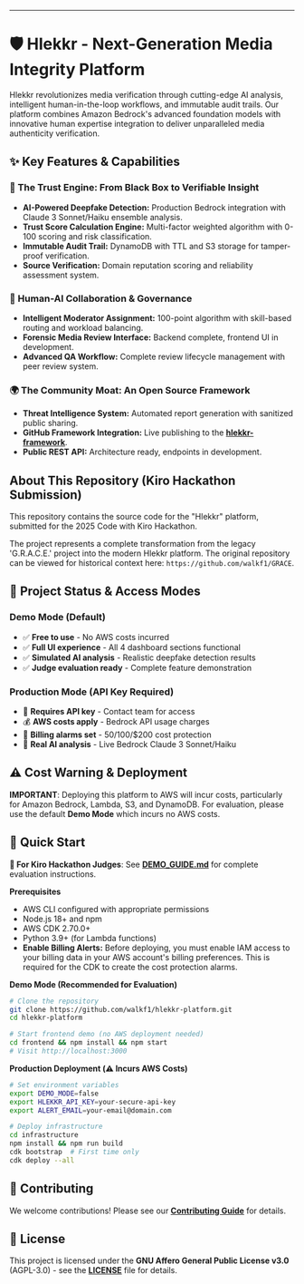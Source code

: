 
-----

# 🛡️ Hlekkr - Next-Generation Media Integrity Platform


Hlekkr revolutionizes media verification through cutting-edge AI analysis, intelligent human-in-the-loop workflows, and immutable audit trails. Our platform combines Amazon Bedrock's advanced foundation models with innovative human expertise integration to deliver unparalleled media authenticity verification.

## ✨ Key Features & Capabilities

### 🤖 The Trust Engine: From Black Box to Verifiable Insight

  * **AI-Powered Deepfake Detection:** Production Bedrock integration with Claude 3 Sonnet/Haiku ensemble analysis.
  * **Trust Score Calculation Engine:** Multi-factor weighted algorithm with 0-100 scoring and risk classification.
  * **Immutable Audit Trail:** DynamoDB with TTL and S3 storage for tamper-proof verification.
  * **Source Verification:** Domain reputation scoring and reliability assessment system.

### 🤝 Human-AI Collaboration & Governance

  * **Intelligent Moderator Assignment:** 100-point algorithm with skill-based routing and workload balancing.
  * **Forensic Media Review Interface:** Backend complete, frontend UI in development.
  * **Advanced QA Workflow:** Complete review lifecycle management with peer review system.

### 🌍 The Community Moat: An Open Source Framework

  * **Threat Intelligence System:** Automated report generation with sanitized public sharing.
  * **GitHub Framework Integration:** Live publishing to the **[hlekkr-framework](https://github.com/walkf1/hlekkr-framework)**.
  * **Public REST API:** Architecture ready, endpoints in development.

## About This Repository (Kiro Hackathon Submission)

This repository contains the source code for the "Hlekkr" platform, submitted for the 2025 Code with Kiro Hackathon.

The project represents a complete transformation from the legacy 'G.R.A.C.E.' project into the modern Hlekkr platform. The original repository can be viewed for historical context here: `https://github.com/walkf1/GRACE`.

## 🎯 Project Status & Access Modes

### **Demo Mode (Default)**

  * ✅ **Free to use** - No AWS costs incurred
  * ✅ **Full UI experience** - All 4 dashboard sections functional
  * ✅ **Simulated AI analysis** - Realistic deepfake detection results
  * ✅ **Judge evaluation ready** - Complete feature demonstration

### **Production Mode (API Key Required)**

  * 🔑 **Requires API key** - Contact team for access
  * 💰 **AWS costs apply** - Bedrock API usage charges
  * 🚨 **Billing alarms set** - $50/$100/$200 cost protection
  * 🔬 **Real AI analysis** - Live Bedrock Claude 3 Sonnet/Haiku

## ⚠️ Cost Warning & Deployment

**IMPORTANT**: Deploying this platform to AWS will incur costs, particularly for Amazon Bedrock, Lambda, S3, and DynamoDB. For evaluation, please use the default **Demo Mode** which incurs no AWS costs.

## 🚀 Quick Start

**🎯 For Kiro Hackathon Judges**: See **[DEMO\_GUIDE.md](https://www.google.com/search?q=https://github.com/walkf1/hlekkr-platform/blob/main/DEMO_GUIDE.md)** for complete evaluation instructions.

**Prerequisites**

  * AWS CLI configured with appropriate permissions
  * Node.js 18+ and npm
  * AWS CDK 2.70.0+
  * Python 3.9+ (for Lambda functions)
  * **Enable Billing Alerts:** Before deploying, you must enable IAM access to your billing data in your AWS account's billing preferences. This is required for the CDK to create the cost protection alarms.

**Demo Mode (Recommended for Evaluation)**

```bash
# Clone the repository
git clone https://github.com/walkf1/hlekkr-platform.git
cd hlekkr-platform

# Start frontend demo (no AWS deployment needed)
cd frontend && npm install && npm start
# Visit http://localhost:3000
```

**Production Deployment (⚠️ Incurs AWS Costs)**

```bash
# Set environment variables
export DEMO_MODE=false
export HLEKKR_API_KEY=your-secure-api-key
export ALERT_EMAIL=your-email@domain.com

# Deploy infrastructure
cd infrastructure
npm install && npm run build
cdk bootstrap  # First time only
cdk deploy --all
```

## 🤝 Contributing

We welcome contributions\! Please see our **[Contributing Guide](https://github.com/walkf1/hlekkr-platform/blob/main/CONTRIBUTING.md)** for details.

## 📄 License

This project is licensed under the **GNU Affero General Public License v3.0** (AGPL-3.0) - see the **[LICENSE](https://github.com/walkf1/hlekkr-platform/blob/main/LICENSE)** file for details.
